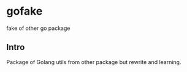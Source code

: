 # gofake

fake of other go package


## Intro

Package of Golang utils from other package but rewrite and learning.
